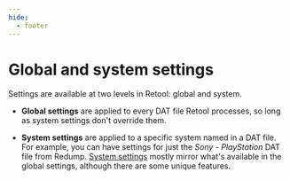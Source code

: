 ```yaml
---
hide:
  - footer
---
```


# Global and system settings

Settings are available at two levels in Retool: global and system.

* **Global settings** are applied to every DAT file Retool processes, so long as system
  settings don't override them.

* **System settings** are applied to a specific system named in a DAT file. For example,
  you can have settings for just the _Sony - PlayStation_ DAT file from Redump.
  [System settings](how-to-use-retool-gui-system-settings.md) mostly mirror what's
  available in the global settings, although there are some unique features.
